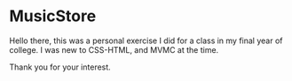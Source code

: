 # MusicStore
Hello there, this was a personal exercise I did for a class in my final year of college. I was new to CSS-HTML, and MVMC at the time. 

Thank you for your interest.
